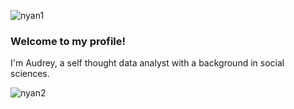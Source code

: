 ![nyan1](https://user-images.githubusercontent.com/107768549/216371709-4f5727f3-e785-410b-b172-830af03d6832.gif)

### **Welcome to my profile!** 

I'm Audrey, a self thought data analyst with a background in social sciences.

![nyan2](https://user-images.githubusercontent.com/107768549/216371721-adce22f9-be6f-4627-92b7-9f3af3e42a67.gif)
